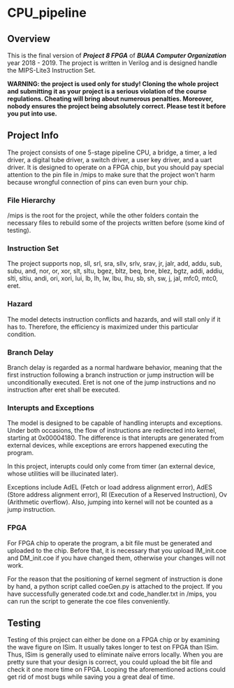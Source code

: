 # CPU_pipeline

## Overview

This is the final version of ***Project 8 FPGA*** of ***BUAA Computer Organization*** year 2018 - 2019. The project is written in Verilog and is designed handle the MIPS-Lite3 Instruction Set. 

**WARNING: the project is used only for study! Cloning the whole project and submitting it as your project is a serious violation of the course regulations. Cheating will bring about numerous penalties. Moreover, nobody ensures the project being absolutely correct. Please test it before you put into use.** 

## Project Info

The project consists of one 5-stage pipeline CPU, a bridge, a timer, a led driver, a digital tube driver, a switch driver, a user key driver, and a uart driver. It is designed to operate on a FPGA chip, but you should pay special attention to the pin file in /mips to make sure that the project won’t harm because wrongful connection of pins can even burn your chip. 

### File Hierarchy

/mips is the root for the project, while the other folders contain the necessary files to rebuild some of the projects written before (some kind of testing).

### Instruction Set

The project supports nop, sll, srl, sra, sllv, srlv, srav, jr, jalr, add, addu, sub, subu, and, nor, or, xor, slt, sltu, bgez, bltz, beq, bne, blez, bgtz, addi, addiu, slti, sltiu, andi, ori, xori, lui, lb, lh, lw, lbu, lhu, sb, sh, sw, j, jal, mfc0, mtc0, eret.

### Hazard

The model detects instruction conflicts and hazards, and will stall only if it has to. Therefore, the efficiency is maximized under this particular condition.

### Branch Delay

Branch delay is regarded as a normal hardware behavior, meaning that the first instruction following a branch instruction or jump instruction will be unconditionally executed. Eret is not one of the jump instructions and no instruction after eret shall be executed.

### Interupts and Exceptions

The model is designed to be capable of handling interupts and exceptions. Under both occasions, the flow of instructions are redirected into kernel, starting at 0x00004180. The difference is that interupts are generated from external devices, while exceptions are errors happened executing the program. 

In this project, interupts could only come from timer (an external device, whose utilities will be illucinated later). 

Exceptions include AdEL (Fetch or load address alignment error), AdES (Store address alignment error), RI (Execution of a Reserved Instruction), Ov (Arithmetic overflow). Also, jumping into kernel will not be counted as a jump instruction.

### FPGA

For FPGA chip to operate the program, a bit file must be generated and uploaded to the chip. Before that, it is necessary that you upload IM_init.coe and DM_init.coe if you have changed them, otherwise your changes will not work. 

For the reason that the positioning of kernel segment of instruction is done by hand, a python script called coeGen.py is attached to the project. If you have successfully generated code.txt and code_handler.txt in /mips, you can run the script to generate the coe files conveniently.

## Testing

Testing of this project can either be done on a FPGA chip or by examining the wave figure on ISim. It usually takes longer to test on FPGA than ISim. Thus, ISim is generally used to eliminate naïve errors locally. When you are pretty sure that your design is correct, you could upload the bit file and check it one more time on FPGA. Looping the aforementioned actions could get rid of most bugs while saving you a great deal of time.  
